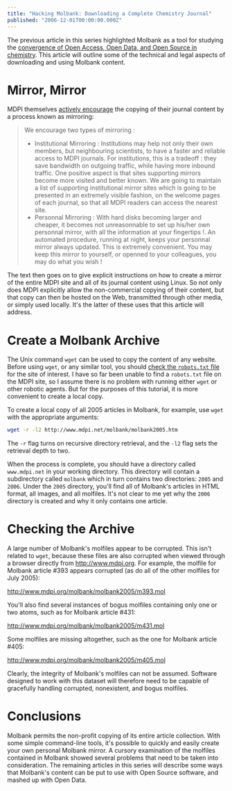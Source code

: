 ```yaml
---
title: "Hacking Molbank: Downloading a Complete Chemistry Journal"
published: "2006-12-01T00:00:00.000Z"
---
```


The previous article in this series highlighted Molbank as a tool for studying the <a href="http://depth-first.com/articles/2006/11/30/molbank-and-the-convergence-of-open-access-open-data-and-open-source-in-chemistry">convergence of Open Access, Open Data, and Open Source in chemistry</a>. This article will outline some of the technical and legal aspects of downloading and using Molbank content.

# Mirror, Mirror

MDPI themselves <a href="http://mdpi.net/MIRRORING/mirroring.html">actively encourage</a> the copying of their journal content by a process known as mirroring:


> We encourage two types of mirroring :
>  
> - Institutional Mirroring : Institutions may help not only their own members, but neighbouring scientists, to have a faster and reliable access to MDPI journals. For institutions, this is a tradeoff : they save bandwidth on outgoing traffic, while having more inbound traffic. One positive aspect is that sites supporting mirrors become more visited and better known. We are going to maintain a list of supporting institutional mirror sites which is going to be presented in an extremely visible fashion, on the welcome pages of each journal, so that all MDPI readers can access the nearest site.
> - Personnal Mirroring : With hard disks becoming larger and cheaper, it becomes not unreasonnable to set up his/her own personnal mirror, with all the information at your fingertips !. An automated procedure, running at night, keeps your personnal mirror always updated. This is extremely convenient. You may keep this mirror to yourself, or openned to your colleagues, you may do what you wish !

The text then goes on to give explicit instructions on how to create a mirror of the entire MDPI site and all of its journal content using Linux. So not only does MDPI explicitly allow the non-commercial copying of their content, but that copy can then be hosted on the Web, transmitted through other media, or simply used locally. It's the latter of these uses that this article will address.

# Create a Molbank Archive

The Unix command `wget` can be used to copy the content of any website. Before using `wget`, or any similar tool, you should <a href="http://depth-first.com/articles/2006/09/22/hacking-pubchem-why-the-open-access-fight-is-just-the-beginning">check the `robots.txt` file</a> for the site of interest. I have so far been unable to find a `robots.txt` file on the MDPI site, so I assume there is no problem with running either `wget` or other robotic agents. But for the purposes of this tutorial, it is more convenient to create a local copy.

To create a local copy of all 2005 articles in Molbank, for example, use `wget` with the appropriate arguments:

```bash
wget -r -l2 http://www.mdpi.net/molbank/molbank2005.htm
```

The `-r` flag turns on recursive directory retrieval, and the `-l2` flag sets the retrieval depth to two.

When the process is complete, you should have a directory called `www.mdpi.net` in your working directory. This directory will contain a subdirectory called `molbank` which in turn contains two directories: `2005` and `2006`. Under the `2005` directory, you'll find all of Molbank's articles in HTML format, all images, and all molfiles. It's not clear to me yet why the `2006` directory is created and why it only contains one article.

# Checking the Archive

A large number of Molbank's molfiles appear to be corrupted. This isn't related to `wget`, because these files are also corrupted when viewed through a browser directly from <a href="http://www.mdpi.org">http://www.mdpi.org</a>. For example, the molfile for Molbank article #393 appears corrupted (as do all of the other molfiles for July 2005):

<a href="http://www.mdpi.org/molbank/molbank2005/m393.mol">http://www.mdpi.org/molbank/molbank2005/m393.mol</a>

You'll also find several instances of bogus molfiles containing only one or two atoms, such as for Molbank article #431:

<a href="http://www.mdpi.org/molbank/molbank2005/m431.mol">http://www.mdpi.org/molbank/molbank2005/m431.mol</a>

Some molfiles are missing altogether, such as the one for Molbank article #405:

<a href="http://www.mdpi.org/molbank/molbank2005/m405.mol">http://www.mdpi.org/molbank/molbank2005/m405.mol</a>

Clearly, the integrity of Molbank's molfiles can not be assumed. Software designed to work with this dataset will therefore need to be capable of gracefully handling corrupted, nonexistent, and bogus molfiles.

# Conclusions

Molbank permits the non-profit copying of its entire article collection. With some simple command-line tools, it's possible to quickly and easily create your own personal Molbank mirror. A cursory examination of the molfiles contained in Molbank showed several problems that need to be taken into consideration. The remaining articles in this series will describe some ways that Molbank's content can be put to use with Open Source software, and mashed up with Open Data.